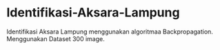 # Identifikasi-Aksara-Lampung

Identifikasi Aksara Lampung menggunakan algoritmaa Backpropagation.
Menggunakan Dataset 300 image.
